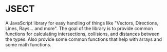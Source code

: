 # JSECT
A JavaScript library for easy handling of things like "Vectors, Directions, Lines, Rays... and more". The goal of the library is to provide common functions for calculating intersections, collisions, and distances between the types. Also provide some common functions that help with arrays and some math functions.
